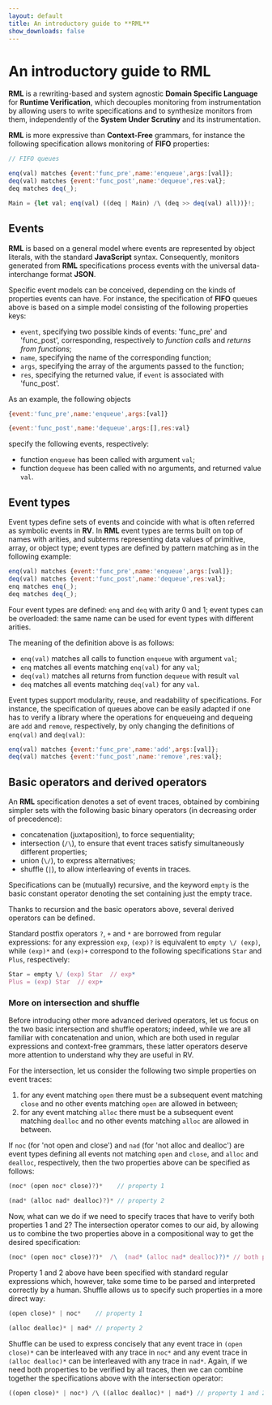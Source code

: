 ```yaml
---
layout: default
title: An introductory guide to **RML**
show_downloads: false
---
```

# An introductory guide to **RML**

**RML** is a rewriting-based and system agnostic **Domain Specific Language** for **Runtime Verification**,
which decouples monitoring from instrumentation by allowing users to write specifications and
to synthesize monitors from them, independently of the **System Under Scrutiny** and its instrumentation. 

**RML** is more expressive than **Context-Free** grammars, for instance the following specification allows
monitoring of **FIFO** properties:

```js
// FIFO queues

enq(val) matches {event:'func_pre',name:'enqueue',args:[val]};
deq(val) matches {event:'func_post',name:'dequeue',res:val};
deq matches deq(_);

Main = {let val; enq(val) ((deq | Main) /\ (deq >> deq(val) all))}!;
```

## Events
**RML** is based on a general model where events are represented by object literals, with
the standard **JavaScript** syntax. Consequently, monitors generated from
**RML** specifications process events with the universal data-interchange format **JSON**.

Specific event models can be conceived, depending on the kinds of properties events can have.
For instance, the specification of **FIFO** queues above is based on a simple model consisting of the
following properties keys:
- `event`, specifying two possible kinds of events: 'func_pre' and 'func_post', corresponding,
respectively to *function calls* and *returns from functions*;
-  `name`, specifying the name of the corresponding function;
-  `args`, specifying the array of the arguments passed to the function;
-  `res`, specifying the returned value, if `event` is associated with 'func_post'.

As an example, the following objects

```js
{event:'func_pre',name:'enqueue',args:[val]}

{event:'func_post',name:'dequeue',args:[],res:val}
```
specify the following events, respectively:
- function `enqueue` has been called with argument `val`;
- function `dequeue` has been called with no arguments, and returned value `val`.


## Event types
Event types define  sets of events and coincide with what is often referred as symbolic events in **RV**.
In **RML**  event types are terms built on top of names with arities, and subterms representing data values of primitive, array, or object type;
event types are defined by pattern matching as in the following example:
```js
enq(val) matches {event:'func_pre',name:'enqueue',args:[val]};
deq(val) matches {event:'func_post',name:'dequeue',res:val};
enq matches enq(_);
deq matches deq(_);
```  
Four event types are defined: `enq` and `deq` with arity 0 and 1; event types can be overloaded: the same name can be
used for event types with different arities.

The meaning of the definition above is as follows:
- `enq(val)` matches all calls to function `enqueue` with argument `val`;
- `enq` matches all events matching `enq(val)` for any `val`;
- `deq(val)` matches all returns from function `dequeue` with result `val`
- `deq` matches all events matching `deq(val)` for any `val`.

Event types support modularity, reuse, and readability of specifications.
For instance, the specification of queues above can be easily adapted if one has to verify a library where the operations for enqueueing and dequeing
are `add` and `remove`, respectively, by only changing the definitions of `enq(val)` and `deq(val)`:

```js
enq(val) matches {event:'func_pre',name:'add',args:[val]};
deq(val) matches {event:'func_post',name:'remove',res:val};
```  

## Basic operators and derived operators
An **RML** specification denotes a set of event traces, obtained by combining simpler sets with the following basic binary operators (in
decreasing order of precedence):
- concatenation (juxtaposition), to force sequentiality; 
- intersection (`/\`), to ensure that event traces satisfy simultaneously different properties;  
- union (`\/`), to express alternatives;
- shuffle (`|`), to allow interleaving of events in traces. 

Specifications can be (mutually) recursive, and the keyword `empty` is the basic constant operator
denoting the set containing just the empty trace.

Thanks to recursion and the basic operators above, several derived operators can be defined.

Standard postfix operators `?`, `+` and `*` are borrowed from regular expressions: 
for any expression `exp`, `(exp)?` is equivalent to `empty \/ (exp)`,
while `(exp)*` and `(exp)+` correspond to the following specifications `Star` and `Plus`, respectively:
```js
Star = empty \/ (exp) Star  // exp*
Plus = (exp) Star  // exp+
```
### More on intersection and shuffle
Before introducing other more advanced derived operators, let us focus on the two basic intersection and
shuffle operators; indeed, while we are all familiar with concatenation and union, which are both used in
regular expressions and context-free grammars, these latter operators deserve more attention to
understand why they are useful in RV.

For the intersection, let us consider the following two simple properties on event traces:
1. for any event matching `open` there must be a subsequent event matching `close` and no other
events matching `open` are allowed in between;
2. for any event matching `alloc` there must be a subsequent event matching `dealloc` and no other
events matching `alloc` are allowed in between.

If `noc` (for 'not open and close') and `nad` (for 'not alloc and dealloc') are event types defining all events not matching `open` and `close`, and `alloc` and `dealloc`,
respectively, then the two properties above can be specified as follows:

```js
(noc* (open noc* close)?)*    // property 1

(nad* (alloc nad* dealloc)?)* // property 2
```
Now, what can we do if we need to specify traces that have to verify both properties 1 and 2? The intersection operator
comes to our aid, by allowing us to combine the two properties above in a compositional way to get the desired
specification:
```js
(noc* (open noc* close)?)*  /\  (nad* (alloc nad* dealloc)?)* // both property 1 and 2
```

Property 1 and 2 above have been specified with standard regular expressions which, however, take some time to be parsed and
interpreted correctly by a human. Shuffle allows us to specify such properties in a more direct way:

```js
(open close)* | noc*	// property 1

(alloc dealloc)* | nad* // property 2
```
Shuffle can be used to express concisely that any event trace in `(open close)*` can be interleaved with any trace in `noc*` and
any event trace in `(alloc dealloc)*` can be interleaved with any trace in `nad*`. Again, if we need both properties to be verified
by all traces, then we can combine together the specifications above with the intersection operator:

```js
((open close)* | noc*) /\ ((alloc dealloc)* | nad*) // property 1 and 2
```
